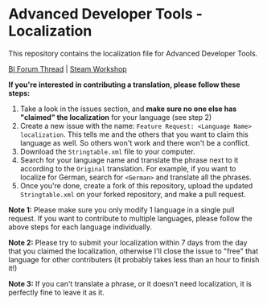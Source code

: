 # Advanced Developer Tools - Localization

This repository contains the localization file for Advanced Developer Tools. 

[BI Forum Thread](https://forums.bohemia.net/forums/topic/232513-advanced-developer-tools/) | [Steam Workshop](https://steamcommunity.com/sharedfiles/filedetails/?id=2369477168)


**If you're interested in contributing a translation, please follow these steps:**
 1. Take a look in the issues section, and **make sure no one else has "claimed" the localization** for your language (see step 2)
 2. Create a new issue with the name: `Feature Request: <Language Name> localization`. This tells me and the others that you want to claim this language as well. So others won't work and there won't be a conflict.
 3. Download the `Stringtable.xml` file to your computer.
 4. Search for your language name and translate the phrase next to it according to the `Original` translation. For example, if you want to localize for German, search for `<German>` and translate all the phrases.
 5. Once you're done, create a fork of this repository, upload the updated `Stringtable.xml` on your forked repository, and make a pull request.

**Note 1:** Please make sure you only modify 1 language in a single pull request. If you want to contribute to multiple languages, please follow the above steps for each language individually.

**Note 2:** Please try to submit your localization within 7 days from the day that you claimed the localization, otherwise I'll close the issue to "free" that language for other contributers (it probably takes less than an hour to finish it!)

**Note 3:** If you can't translate a phrase, or it doesn't need localization, it is perfectly fine to leave it as it.
